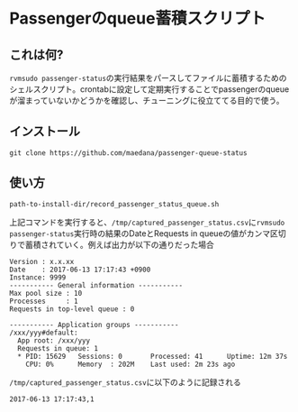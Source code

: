 Passengerのqueue蓄積スクリプト
=================================

## これは何?
`rvmsudo passenger-status`の実行結果をパースしてファイルに蓄積するためのシェルスクリプト。crontabに設定して定期実行することでpassengerのqueueが溜まっていないかどうかを確認し、チューニングに役立ててる目的で使う。

## インストール
```
git clone https://github.com/maedana/passenger-queue-status
```

## 使い方
```
path-to-install-dir/record_passenger_status_queue.sh
```

上記コマンドを実行すると、`/tmp/captured_passenger_status.csv`に`rvmsudo passenger-status`実行時の結果のDateとRequests in queueの値がカンマ区切りで蓄積されていく。例えば出力が以下の通りだった場合

```
Version : x.x.xx
Date    : 2017-06-13 17:17:43 +0900
Instance: 9999
----------- General information -----------
Max pool size : 10
Processes     : 1
Requests in top-level queue : 0

----------- Application groups -----------
/xxx/yyy#default:
  App root: /xxx/yyy
  Requests in queue: 1
  * PID: 15629   Sessions: 0       Processed: 41      Uptime: 12m 37s
    CPU: 0%      Memory  : 202M    Last used: 2m 23s ago
```

`/tmp/captured_passenger_status.csv`に以下のように記録される
```
2017-06-13 17:17:43,1
```
